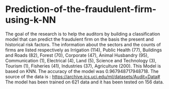 # Prediction-of-the-fraudulent-firm-using-k-NN
The goal of the research is to help the auditors by building a classification model that can predict the fraudulent firm on the basis the present and historical risk factors. The information about the sectors and the counts of firms are listed respectively as Irrigation (114), Public Health (77), Buildings and Roads (82), Forest (70), Corporate (47), Animal Husbandry (95), Communication (1), Electrical (4),  Land (5), Science and Technology (3), Tourism (1), Fisheries (41), Industries (37), Agriculture (200). This Model is based on KNN. The accuracy of the model was 0.967948717948718. The source of the data is : https://archive.ics.uci.edu/ml/datasets/Audit+Data#
The model has been trained on 621 data and it has been tested on 156 data.
